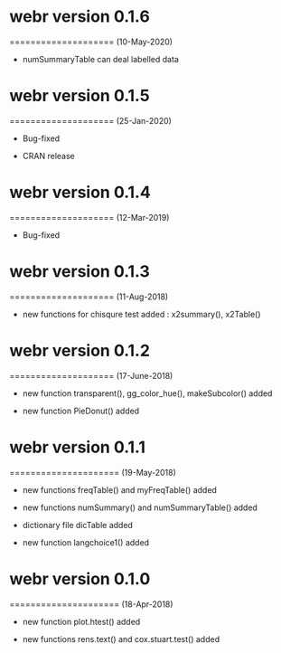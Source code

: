 # webr version 0.1.6
====================
(10-May-2020)

* numSummaryTable can deal labelled data


# webr version 0.1.5
====================
(25-Jan-2020)

* Bug-fixed

* CRAN release


# webr version 0.1.4
====================
(12-Mar-2019)

* Bug-fixed


# webr version 0.1.3
====================
(11-Aug-2018)

* new functions for chisqure test added : x2summary(), x2Table()

# webr version 0.1.2
====================
(17-June-2018)

* new function transparent(), gg_color_hue(), makeSubcolor() added

* new function PieDonut() added

# webr version 0.1.1
=====================
(19-May-2018)

* new functions freqTable() and myFreqTable() added

* new functions numSummary() and numSummaryTable() added

* dictionary file dicTable added

* new function langchoice1() added


# webr version 0.1.0
=====================
(18-Apr-2018)

* new function plot.htest() added

* new functions rens.text() and cox.stuart.test() added



